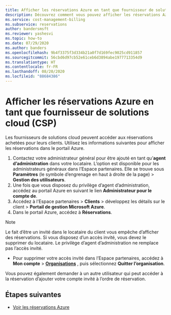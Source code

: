 ```yaml
---
title: Afficher les réservations Azure en tant que fournisseur de solutions cloud
description: Découvrez comment vous pouvez afficher les réservations Azure en tant que fournisseur de solutions cloud.
ms.service: cost-management-billing
ms.subservice: reservations
author: bandersmsft
ms.reviewer: yashesvi
ms.topic: how-to
ms.date: 07/29/2020
ms.author: banders
ms.openlocfilehash: 9b4f3375f3d334b21a0f7d169fec9025cd911857
ms.sourcegitcommit: 56cbd6d97cb52e61ceb6d3894abe1977713354d9
ms.translationtype: HT
ms.contentlocale: fr-FR
ms.lasthandoff: 08/20/2020
ms.locfileid: "88684386"
---
```

# <a name="view-azure-reservations-as-a-cloud-solution-provider-csp"></a>Afficher les réservations Azure en tant que fournisseur de solutions cloud (CSP)

Les fournisseurs de solutions cloud peuvent accéder aux réservations achetées pour leurs clients. Utilisez les informations suivantes pour afficher les réservations dans le portail Azure.

1. Contactez votre administrateur général pour être ajouté en tant qu’**agent d’administration** dans votre locataire.
    L’option est disponible pour les administrateurs généraux dans l’Espace partenaires. Elle se trouve sous **Paramètres** (le symbole d’engrenage en haut à droite de la page) > **Gestion des utilisateurs**.  
1. Une fois que vous disposez du privilège d’agent d’administration, accédez au portail Azure en suivant le lien **Administrateur pour le compte de**.
1. Accédez à l’Espace partenaires > **Clients** > développez les détails sur le client > **Portail de gestion Microsoft Azure**.
1. Dans le portail Azure, accédez à **Réservations**.

> [!NOTE]
> Le fait d’être un invité dans le locataire du client vous empêche d’afficher des réservations. Si vous disposez d’un accès invité, vous devez le supprimer du locataire. Le privilège d’agent d’administration ne remplace pas l’accès invité.

- Pour supprimer votre accès invité dans l’Espace partenaires, accédez à **Mon compte** >  **[Organisations](https://myaccount.microsoft.com/organizations)** , puis sélectionnez **Quitter l’organisation**.

Vous pouvez également demander à un autre utilisateur qui peut accéder à la réservation d’ajouter votre compte invité à l’ordre de réservation.

## <a name="next-steps"></a>Étapes suivantes

- [Voir les réservations Azure](view-reservations.md)